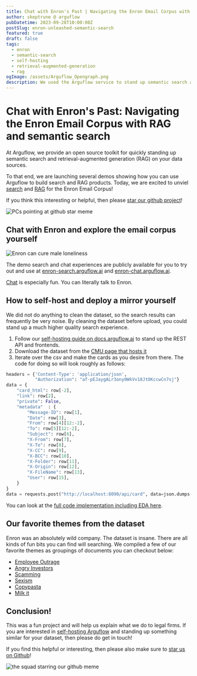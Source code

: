 ```yaml
---
title: Chat with Enron's Past | Navigating the Enron Email Corpus with RAG and semantic search
author: skeptrune @ arguflow
pubDatetime: 2023-09-28T10:00:00Z
postSlug: enron-unleashed-semantic-search
featured: true
draft: false
tags:
  - enron
  - semantic-search
  - self-hosting
  - retrieval-augmented-generation
  - rag
ogImage: /assets/Arguflow_Opengraph.png
description: We used the Arguflow service to stand up semantic search and RAG for the Enron Email corpus for the public. Try it out and tell us what you think!
---
```

# Chat with Enron's Past: Navigating the Enron Email Corpus with RAG and semantic search

At Arguflow, we provide an open source toolkit for quickly standing up semantic search and retrieval-augmented generation (RAG) on your data sources. 

To that end, we are launching several demos showing how you can use Arguflow to build search and RAG products. Today, we are excited to unviel [search](https://enron-search.arguflow.ai) and [RAG](https://enron-chat.arguflow.ai) for the Enron Email Corpus! 

If you think this interesting or helpful, then please [star our github project](https://github.com/arguflow/arguflow)!

![PCs pointing at github star meme](/assets/point-at-github-star-meme.png)

## Chat with Enron and explore the email corpus yourself

![Enron can cure male loneliness](/assets/enron-cure-to-male-loneliness.png)

The demo search and chat experiences are publicly available for you to try out and use at [enron-search.arguflow.ai](https://enron-search.arguflow.ai) and [enron-chat.arguflow.ai](https://enron-chat.arguflow.ai).

[Chat](https://enron-chat.arguflow.ai) is especially fun. You can literally talk to Enron. 

## How to self-host and deploy a mirror yourself 

We did not do anything to clean the dataset, so the search results can frequently be very noise. By cleaning the dataset before upload, you could stand up a much higher quality search experience.

1. Follow our [self-hosting guide on docs.arguflow.ai](https://docs.arguflow.ai/self_hosting) to stand up the REST API and frontends. 
2. Download the dataset from the [CMU page that hosts it](https://www.cs.cmu.edu/~./enron/)
3. Iterate over the csv and make the cards as you desire from there. The code for doing so will look roughly as follows: 

```python
headers = {'Content-Type': 'application/json',
           "Authorization": "af-pEJaygALr3ony0WkVv18JtOKccwCn7sj"}
data = {
    "card_html": row[-2],
    "link": row[2],
    "private": False,
    "metadata"  : {
        "Message-ID": row[1],
        "Date": row[3],
        "From": row[4][12:-2],
        "To": row[5][12:-2],
        "Subject": row[6],
        "X-From": row[7],
        "X-To": row[8],
        "X-CC": row[9],
        "X-BCC": row[10],
        "X-Folder": row[11],
        "X-Origin": row[12],
        "X-FileName": row[13],
        "User": row[15],
    }
}
data = requests.post("http://localhost:8090/api/card", data=json.dumps(data), headers=headers)
```

You can look at the [full code implementation including EDA here](https://github.com/arguflow/enron-upload/tree/main).

## Our favorite themes from the dataset

Enron was an absolutely wild company. The dataset is insane. There are all kinds of fun bits you can find will searching. We compiled a few of our favorite themes as groupings of documents you can checkout below: 

- [Employee Outrage](https://enron-search.arguflow.ai/collection/29c4a07a-3160-4641-a0d1-5e35721e1f4b)
- [Angry Investors](https://enron-search.arguflow.ai/collection/ca7d6431-68ef-42e8-8c6e-91a9fe45413d)
- [Scamming](https://enron-search.arguflow.ai/collection/f2c65f1f-5817-4a61-880d-b5db80cd73f7)
- [Sexism](https://enron-search.arguflow.ai/collection/a7a7e79f-be21-48bc-b607-65f34c5a6009)
- [Copypasta](https://enron-search.arguflow.ai/collection/ed52c8ce-55b4-4f91-9b0f-4d6c84ddc5c3)
- [Milk it](https://enron-search.arguflow.ai/collection/b21b6ee1-eca2-42cc-8a7f-56fe65c8cb39)

## Conclusion! 

This was a fun project and will help us explain what we do to legal firms. If you are interested in [self-hosting Arguflow](https://docs.arguflow.ai/self_hosting) and standing up something similar for your dataset, then please do get in touch!

If you find this helpful or interesting, then please also make sure to [star us on Github](https://github.com/arguflow/arguflow)!

![the squad starring our github meme](/assets/squad-github-star-meme.png)

